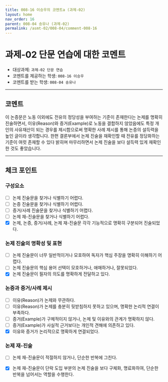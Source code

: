 ```yaml
---
title: 008-16 이승우의 코멘트a (과제-02) 
layout: home
nav_order: 16
parent: 008-04 송유나 (과제-02)
permalink: /asmt-02/008-04/comment-008-16
---
```


# 과제-02 단문 연습에 대한 코멘트

- 대상과제: `과제-02 단문 연습`
- 코멘트를 제공하는 학생: `008-16 이승우` 
- 코멘트를 받는 학생: `008-04 송유나` 

---

## 코멘트

이 논증문은 노동 이외에도 전유의 정당성을 부여하는 기준이 존재한다는 논제를 명확히 진술하면서, 이유(Reason)와 증거(Example)로 노동을 결합하지 않았음에도 특정 개인의 사유재산이 되는 경우를 제시함으로써 명확한 사례 제시를 통해 논증의 설득력을 높인 글이라 생각합니다. 한편 결론부에서 논제 진술을 재확인할 때 전유를 정당화하는 기준이 여럿 존재할 수 있다 밝히며 마무리하면서 논제 진술을 보다 설득력 있게 재확인한 것도 좋았습니다.  


---

## 체크 포인트

### **구성요소**
- [ ] 논제 진술문을 찾거나 식별하기 어렵다.
- [ ] 논증 진술문을 찾거나 식별하기 어렵다.
- [ ] 증거/사례 진술문을 찾거나 식별하기 어렵다.
- [ ] 논제 재-진술문을 찾거나 식별하기 어렵다.
- [x] 논제, 논증, 증거/사례, 논제 재-진술문 각각 기능적으로 명확히 구분되어 진술되었다.

### **논제 진술의 명확성 및 표현**  
- [ ] 논제 진술문이 너무 일반적이거나 모호하여 독자가 핵심 주장을 명확히 이해하기 어렵다.  
- [ ] 논제 진술문의 핵심 용어 선택이 모호하거나, 애매하거나, 잘못되었다.  
- [x] 논제 진술문이 필자의 의도를 명확하게 전달하고 있다.  

### **논증과 증거/사례 제시**  
- [ ] 이유(Reason)가 논제와 무관하다.
- [ ] 이유(Reason)가 논제를 충분히 뒷받침하지 못하고 있으며, 명확한 논리적 연결이 부족하다.  
- [ ] 증거(Example)가 구체적이지 않거나, 논제 및 이유와의 관계가 명확하지 않다. 
- [ ] 증거(Example)가 사실적 근거보다는 개인적 견해에 의존하고 있다.  
- [x] 이유와 증거가 논리적으로 명확하게 연결되었다.  

### **논제 재-진술**  
- [ ] 논제 재-진술문이 적절하지 않거나, 단순한 반복에 그친다.   
- [x] 논제 재-진술문이 단락 도입 부분의 논제 진술을 보다 구체화, 명료화하여, 단순한 반복을 넘어서는 역할을 수행한다.  

